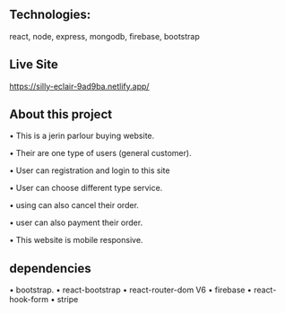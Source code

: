 ## Technologies:
react, node, express, mongodb, firebase, bootstrap

## Live Site
https://silly-eclair-9ad9ba.netlify.app/

## About this project
•	This is a jerin parlour buying website.

•	Their are one type of users (general customer).

•	User can registration and login to this site

•	User can choose different type service.

•	using can also cancel their order.

•	user can also payment their order.

•	This website is mobile responsive.

## dependencies

• bootstrap.
• react-bootstrap
• react-router-dom V6
• firebase
• react-hook-form
• stripe
